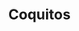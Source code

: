 ---
title: "Coquitos"
url: /ciudad-autonoma-de-buenos-aires/coquitos-avenida-coronel-diaz/
shop: comodidad
---